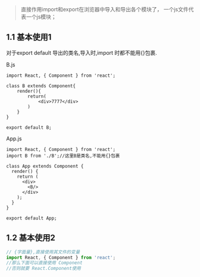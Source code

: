 >直接作用import和export在浏览器中导入和导出各个模块了， 一个js文件代表一个js模块；

## 1.1 基本使用1

对于export default 导出的类名,导入时,import 时都不能用{}包裹.

B.js
```react
import React, { Component } from 'react';

class B extends Component{
    render(){
        return(
            <div>7777</div>
        )
    }
}

export default B;
```

App.js
```react
import React, { Component } from 'react';
import B from './B';//这里B是类名,不能用{}包裹

class App extends Component {
  render() {
    return (
      <div>
        <B/>
      </div>
    );
  }
}

export default App;
```
## 1.2 基本使用2

```js
// {字面量},直接使用其文件的变量
import React, { Component } from 'react';
//那么下面可以直接使用 Component
//否则就要 React.Component使用
```

